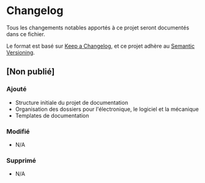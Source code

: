 # Changelog

Tous les changements notables apportés à ce projet seront documentés dans ce fichier.

Le format est basé sur [Keep a Changelog](https://keepachangelog.com/fr/1.0.0/),
et ce projet adhère au [Semantic Versioning](https://semver.org/spec/v2.0.0.html).

## [Non publié]

### Ajouté
- Structure initiale du projet de documentation
- Organisation des dossiers pour l'électronique, le logiciel et la mécanique
- Templates de documentation

### Modifié
- N/A

### Supprimé
- N/A
